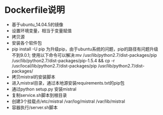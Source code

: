 Dockerfile说明
========

* 基于ubuntu_14.04.5的镜像
* 设置环境变量，相当于变量赋值
* 拷贝源
* 安装各个软件包
* pip install -U pip 为升级pip，由于ubuntu系统的问题，pip的路径有问题升级不到9.0.1; 使用以下命令可以解决:mv /usr/lib/python2.7/dist-packages/pip /usr/lib/python2.7/dist-packages/pip-1.5.4 && cp -r /usr/local/lib/python2.7/dist-packages/pip /usr/lib/python2.7/dist-packages/
* 拷贝mistral的安装脚本
* 进入mistral目录，通过本地源安装requirements.txt的pip包
* 通过python setup.py 安装mistral
* 复制service.sh脚本到根目录
* 创建3个挂载点/etc/mistral /var/log/mistral /var/lib/mistral
* 容器执行/server.sh脚本

